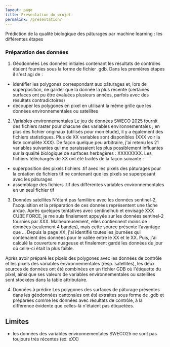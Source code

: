 ```yaml
---
layout: page
title: Présentation du projet
permalink: /presentation/
---
```


Prédiction de la qualité biologique des pâturages par machine learning : les différentes étapes 

### Préparation des données

1. Géodonnées
Les données initiales contenant les résultats de contrôles étaient fournies sous la forme de fichier .gdb. Dans les premières étapes il s'est agi de :
- identifier les polygones correspondant aux pâturages et, lors de superposition, ne garder que la donnée la plus récente (certaines surfaces ont pu être évaluées plusieurs années, parfois avec des résultats contradictoires)
- découper les polygones en pixel en utilisant la même grille que les données environnementales ou satellites

2. Variables environnementales
Le jeu de données SWECO 2025 fournit des fichiers raster pour chacune des variables environnementales ; en plus des fichier originaux (utilisés pour mon étude), il y a également des fichiers statistiques. Plus de XX variables sont disponibles (XXX voir la liste complète XXX). De façon quelque peu arbitraire, j'ai retenu les 21 variables suivantes qui me paraissaient les plus possiblement influantes sur la qualité biologique de surfaces herbagères : XXXXXXXX.
Les fichiers téléchargés de XX ont été traités de la façon suivante :
- superposition des pixels fichiers .tif avec les pixels des pâturages pour la création de fichiers tif ne contenant que les pixels se superposant avec les pâturages
- assemblage des fichiers .tif des différentes variables environnementales en un seul fichier tif

3. Données satellites
N'étant pas familière avec les données sentinel-2, l'acquisition et la préparation de ces données représentent une tâche ardue. Après quelques tentatives avec sentinelhub et envisagé XXX CUBE FORCE, je me suis finalement appuyée sur les données sentinel-2 fournies par XXX.
Malheureusement, elles contiennent moins de données (seulement 4 bandes), mais cette source présente l'avantage que ...
Depuis la page XX, j'ai identifié toutes les journées qui contenaient des données pour le vallée entre le XX et le XX. Puis, j'ai calculé la couverture nuageuse et finalement gardé les données du jour où celle-ci était la plus faible.

Après avoir préparé les pixels des polygones avec les données de contrôle et les pixels des variables environnementales (resp. satellites), les deux sources de données ont été combinées en un fichier GDB où l'étiquette du pixel, ainsi que ses valeurs de variables environnementales ou satellites sont stockées dans la table attributaire. 

4. Données à prédire
Les polygones des surfaces de pâturage présentes dans les géodonnées cantonales ont été extraites sous forme de .gdb et préparées comme les données avec résultats de contrôle, à la différence évidente que celles-là n'étaient pas étiquetées.

## Limites

- les données des variables environnementales SWECO25 ne sont pas toujours très récentes (ex. xXX)


